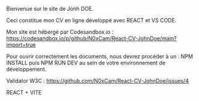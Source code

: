 Bienvenue sur le site de Jonh DOE.

Ceci constitue mon CV en ligne développé avec REACT et VS CODE.

Mon site est hébergé par Codesandbox.io : https://codesandbox.io/p/github/N0xCam/React-CV-JohnDoe/main?import=true

Pour ouvrir correctement les documents, nous devrez procéder à un : NPM INSTALL puis NPM RUN DEV au sein de votre environnement de développement.

Validator W3C :
https://github.com/N0xCam/React-CV-JohnDoe/issues/4

REACT + VITE
